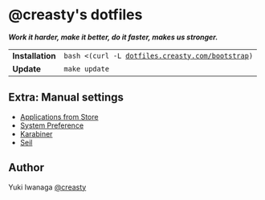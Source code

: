 @creasty's dotfiles
===================

***Work it harder, make it better, do it faster, makes us stronger.***

<table style="border:none;">
  <tr style="border:none;">
    <td style="border:none;"><strong>Installation</strong></td>
    <td style="border:none;"><code>bash <(curl -L <a href="http://dotfiles.creasty.com/bootstrap">dotfiles.creasty.com/bootstrap</a>)</code></td>
  </tr>
  <tr style="border:none;">
    <td style="border:none;"><strong>Update</strong></td>
    <td style="border:none;"><code>make update</code></td>
  </tr>
</table>


Extra: Manual settings
----------------------

- [Applications from Store](./docs/apps_from_store.md)
- [System Preference](./docs/system_preference.md)
- [Karabiner](./docs/karabiner.md)
- [Seil](./docs/seil.md)


Author
------

Yuki Iwanaga [@creasty](https://github.com/creasty)
